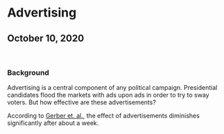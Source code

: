# Advertising

## October 10, 2020

<br>

### Background

Advertising is a central component of any political campaign. Presidential candidates flood the markets with ads upon ads in order to try to sway voters. But how effective are these advertisements?

According to [Gerber et. al.](https://www-cambridge-org.ezp-prod1.hul.harvard.edu/core/journals/american-political-science-review/article/how-large-and-longlasting-are-the-persuasive-effects-of-televised-campaign-ads-results-from-a-randomized-field-experiment/DA29FE8A5581C772006A1DEBB21CFC4C), the effect of advertisements diminishes significantly after about a week.